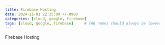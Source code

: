 ```yaml
---
title: Firebase Hosting
date: 2024-11-01 22:35:00 +/-0900
categories: [cloud, google, firebase]
tags: [cloud, google, firebase]     # TAG names should always be lowercase
---
```



Firebase Hosting
